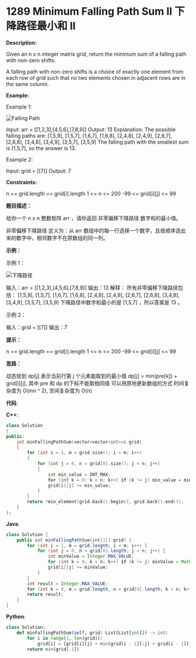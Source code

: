 # 1289 Minimum Falling Path Sum II 下降路径最小和  II

__Description:__

Given an n x n integer matrix grid, return the minimum sum of a falling path with non-zero shifts.

A falling path with non-zero shifts is a choice of exactly one element from each row of grid such that no two elements chosen in adjacent rows are in the same column.

__Example:__

Example 1:

![Falling Path](https://assets.leetcode.com/uploads/2021/08/10/falling-grid.jpg)

Input: arr = [[1,2,3],[4,5,6],[7,8,9]]
Output: 13
Explanation:
The possible falling paths are:
[1,5,9], [1,5,7], [1,6,7], [1,6,8],
[2,4,8], [2,4,9], [2,6,7], [2,6,8],
[3,4,8], [3,4,9], [3,5,7], [3,5,9]
The falling path with the smallest sum is [1,5,7], so the answer is 13.

Example 2:

Input: grid = [[7]]
Output: 7

__Constraints:__

n == grid.length == grid[i].length
1 <= n <= 200
-99 <= grid\[i][j] <= 99

__题目描述：__

给你一个 n x n 整数矩阵 arr ，请你返回 非零偏移下降路径 数字和的最小值。

非零偏移下降路径 定义为：从 arr 数组中的每一行选择一个数字，且按顺序选出来的数字中，相邻数字不在原数组的同一列。

__示例：__

示例 1：

![下降路径](https://assets.leetcode.com/uploads/2021/08/10/falling-grid.jpg)

输入：arr = [[1,2,3],[4,5,6],[7,8,9]]
输出：13
解释：
所有非零偏移下降路径包括：
[1,5,9], [1,5,7], [1,6,7], [1,6,8],
[2,4,8], [2,4,9], [2,6,7], [2,6,8],
[3,4,8], [3,4,9], [3,5,7], [3,5,9]
下降路径中数字和最小的是 [1,5,7] ，所以答案是 13 。

示例 2：

输入：grid = [[7]]
输出：7

__提示：__

n == grid.length == grid[i].length
1 <= n <= 200
-99 <= grid\[i][j] <= 99

__思路：__

动态规划
dp[j] 表示当前行第 j 个元素能取到的最小值
dp[j] = min(pre[k]) + grid\[i][j], 其中 pre 和 dp 的下标不能取相同值
可以用原地更新数组的方式
时间复杂度为 O(mn ^ 2), 空间复杂度为 O(n)

__代码__:

__C++__:

```C++
class Solution 
{
public:
    int minFallingPathSum(vector<vector<int>>& grid) 
    {
        for (int i = 1, m = grid.size(); i < m; i++) 
        {
            for (int j = 0, n = grid[0].size(); j < n; j++) 
            {
                int min_value = INT_MAX;
                for (int k = 0; k < n; k++) if (k != j) min_value = min(min_value, grid[i - 1][k]);
                grid[i][j] += min_value;
            }
        }
        return *min_element(grid.back().begin(), grid.back().end());
    }
};
```

__Java__:

```Java
class Solution {
    public int minFallingPathSum(int[][] grid) {
        for (int i = 1, m = grid.length; i < m; i++) {
            for (int j = 0, n = grid[0].length; j < n; j++) {
                int minValue = Integer.MAX_VALUE;
                for (int k = 0; k < n; k++) if (k != j) minValue = Math.min(minValue, grid[i - 1][k]);
                grid[i][j] += minValue;
            }
        }
        int result = Integer.MAX_VALUE;
        for (int k = 0, m = grid.length, n = grid[0].length; k < n; k++) result = Math.min(result, grid[m - 1][k]);
        return result;
    }
}
```

__Python__:

```Python
class Solution:
    def minFallingPathSum(self, grid: List[List[int]]) -> int:
        for i in range(1, len(grid)):
            grid[i] = [grid[i][j] + min(grid[i - 1][:j] + grid[i - 1][j + 1:]) for j in range(len(grid[0]))]
        return min(grid[-1])
```

